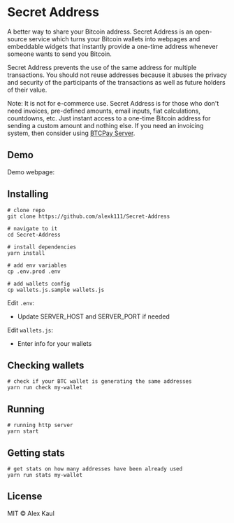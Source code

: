 # Secret Address

A better way to share your Bitcoin address. Secret Address is an open-source service which turns your Bitcoin wallets into webpages and embeddable widgets that instantly provide a one-time address whenever someone wants to send you Bitcoin.

Secret Address prevents the use of the same address for multiple transactions. You should not reuse addresses because it abuses the privacy and security of the participants of the transactions as well as future holders of their value.

Note: It is not for e-commerce use. Secret Address is for those who don't need invoices, pre-defined amounts, email inputs, fiat calculations, countdowns, etc. Just instant access to a one-time Bitcoin address for sending a custom amount and nothing else. If you need an invoicing system, then consider using [BTCPay Server](https://github.com/btcpayserver/btcpayserver).

## Demo

Demo webpage:

## Installing

```
# clone repo
git clone https://github.com/alexk111/Secret-Address

# navigate to it
cd Secret-Address

# install dependencies
yarn install

# add env variables
cp .env.prod .env

# add wallets config
cp wallets.js.sample wallets.js
```

Edit ```.env```:

- Update SERVER_HOST and SERVER_PORT if needed

Edit ```wallets.js```:

- Enter info for your wallets

## Checking wallets

```
# check if your BTC wallet is generating the same addresses
yarn run check my-wallet
```

## Running

```
# running http server
yarn start
```

## Getting stats

```
# get stats on how many addresses have been already used
yarn run stats my-wallet
```

## License

MIT © Alex Kaul
